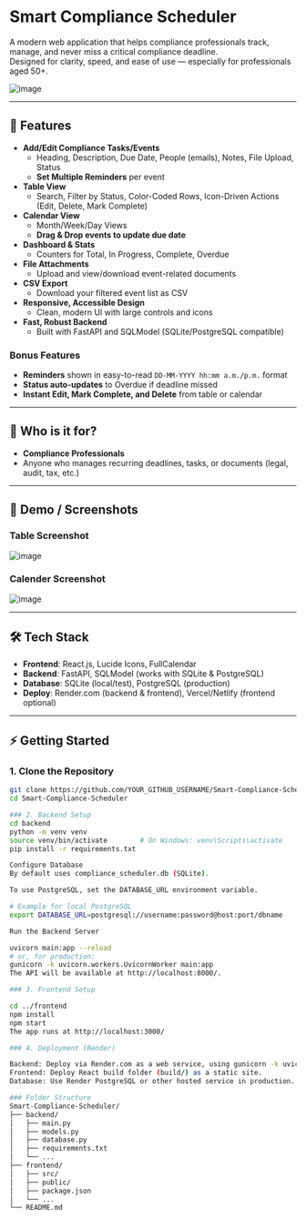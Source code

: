 # Smart Compliance Scheduler

A modern web application that helps compliance professionals track, manage, and never miss a critical compliance deadline.  
Designed for clarity, speed, and ease of use — especially for professionals aged 50+.


![image](https://github.com/user-attachments/assets/138ebd70-ed10-4e91-9dc0-f42627e6b03a)


---

## 🚀 Features

- **Add/Edit Compliance Tasks/Events**
  - Heading, Description, Due Date, People (emails), Notes, File Upload, Status
  - **Set Multiple Reminders** per event
- **Table View**
  - Search, Filter by Status, Color-Coded Rows, Icon-Driven Actions (Edit, Delete, Mark Complete)
- **Calendar View**
  - Month/Week/Day Views  
  - **Drag & Drop events to update due date**
- **Dashboard & Stats**
  - Counters for Total, In Progress, Complete, Overdue
- **File Attachments**
  - Upload and view/download event-related documents
- **CSV Export**
  - Download your filtered event list as CSV
- **Responsive, Accessible Design**
  - Clean, modern UI with large controls and icons
- **Fast, Robust Backend**
  - Built with FastAPI and SQLModel (SQLite/PostgreSQL compatible)

### **Bonus Features**

- **Reminders** shown in easy-to-read `DD-MM-YYYY hh:mm a.m./p.m.` format
- **Status auto-updates** to Overdue if deadline missed
- **Instant Edit, Mark Complete, and Delete** from table or calendar

---

## 🎯 Who is it for?

- **Compliance Professionals**
- Anyone who manages recurring deadlines, tasks, or documents (legal, audit, tax, etc.)

---

## 📸 Demo / Screenshots

### Table Screenshot
![image](https://github.com/user-attachments/assets/b9238131-1dbf-4183-bf63-409270412822)

### Calender Screenshot
![image](https://github.com/user-attachments/assets/ad032a56-4757-4914-adc4-f0c9b07d9d26)


---

## 🛠️ Tech Stack

- **Frontend**: React.js, Lucide Icons, FullCalendar
- **Backend**: FastAPI, SQLModel (works with SQLite & PostgreSQL)
- **Database**: SQLite (local/test), PostgreSQL (production)
- **Deploy**: Render.com (backend & frontend), Vercel/Netlify (frontend optional)

---

## ⚡ Getting Started

### 1. Clone the Repository

```sh
git clone https://github.com/YOUR_GITHUB_USERNAME/Smart-Compliance-Scheduler.git
cd Smart-Compliance-Scheduler

### 2. Backend Setup
cd backend
python -m venv venv
source venv/bin/activate        # On Windows: venv\Scripts\activate
pip install -r requirements.txt

Configure Database
By default uses compliance_scheduler.db (SQLite).

To use PostgreSQL, set the DATABASE_URL environment variable.

# Example for local PostgreSQL
export DATABASE_URL=postgresql://username:password@host:port/dbname

Run the Backend Server

uvicorn main:app --reload
# or, for production:
gunicorn -k uvicorn.workers.UvicornWorker main:app
The API will be available at http://localhost:8000/.

### 3. Frontend Setup

cd ../frontend
npm install
npm start
The app runs at http://localhost:3000/

### 4. Deployment (Render)

Backend: Deploy via Render.com as a web service, using gunicorn -k uvicorn.workers.UvicornWorker main:app as start command.
Frontend: Deploy React build folder (build/) as a static site.
Database: Use Render PostgreSQL or other hosted service in production.

### Folder Structure
Smart-Compliance-Scheduler/
├── backend/
│   ├── main.py
│   ├── models.py
│   ├── database.py
│   ├── requirements.txt
│   └── ...
├── frontend/
│   ├── src/
│   ├── public/
│   ├── package.json
│   └── ...
└── README.md



